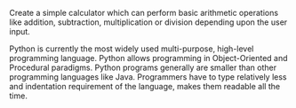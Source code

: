 Create a simple calculator which can perform basic arithmetic operations like addition, subtraction, multiplication or division depending upon the user input.


        
Python is currently the most widely used multi-purpose, high-level programming language.
Python allows programming in Object-Oriented and Procedural paradigms.
Python programs generally are smaller than other programming languages like Java. Programmers have to type relatively less and indentation requirement of the language, makes them readable all the time.
